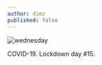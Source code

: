 ```yaml
---
author: dimz
published: false
---
```

![wednesday](/assets/images/diary/20200401-_DSF2661.jpg)

COVID-19. Lockdown day #15.
